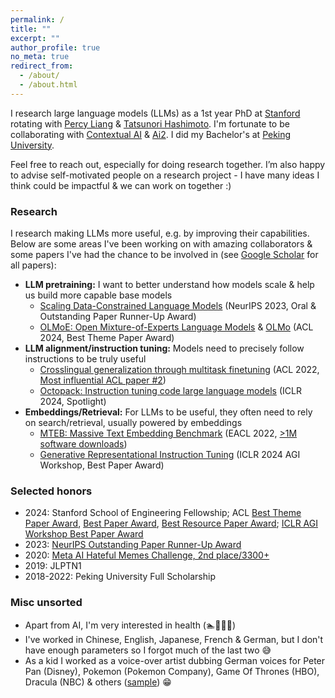 ```yaml
---
permalink: /
title: ""
excerpt: ""
author_profile: true
no_meta: true
redirect_from: 
  - /about/
  - /about.html
---
```


I research large language models (LLMs) as a 1st year PhD at [Stanford](https://www.stanford.edu/) rotating with [Percy Liang](https://cs.stanford.edu/~pliang/) & [Tatsunori Hashimoto](https://thashim.github.io/). I'm fortunate to be collaborating with [Contextual AI](https://contextual.ai/) & [Ai2](https://allenai.org/). I did my Bachelor's at [Peking University](https://english.pku.edu.cn/).

Feel free to reach out, especially for doing research together. I’m also happy to advise self-motivated people on a research project - I have many ideas I think could be impactful & we can work on together :)

### Research

I research making LLMs more useful, e.g. by improving their capabilities. Below are some areas I've been working on with amazing collaborators & some papers I've had the chance to be involved in (see [Google Scholar](https://scholar.google.com/citations?user=Me0IoRMAAAAJ&hl=en) for all papers):
- **LLM pretraining:** I want to better understand how models scale & help us build more capable base models
  - [Scaling Data-Constrained Language Models](https://arxiv.org/abs/2305.16264) (NeurIPS 2023, Oral & Outstanding Paper Runner-Up Award)
  - [OLMoE: Open Mixture-of-Experts Language Models](https://arxiv.org/abs/2409.02060) & [OLMo](https://arxiv.org/abs/2402.00838) (ACL 2024, Best Theme Paper Award)
- **LLM alignment/instruction tuning:** Models need to precisely follow instructions to be truly useful
  - [Crosslingual generalization through multitask finetuning](https://arxiv.org/abs/2211.01786) (ACL 2022, [Most influential ACL paper #2](https://www.paperdigest.org/2024/05/most-influential-acl-papers-2024-05/))
  - [Octopack: Instruction tuning code large language models](https://arxiv.org/abs/2308.07124) (ICLR 2024, Spotlight)
- **Embeddings/Retrieval:** For LLMs to be useful, they often need to rely on search/retrieval, usually powered by embeddings
  - [MTEB: Massive Text Embedding Benchmark](https://arxiv.org/abs/2210.07316) (EACL 2022, [>1M software downloads](https://www.pepy.tech/projects/mteb?versions=*))
  - [Generative Representational Instruction Tuning](https://arxiv.org/abs/2402.09906) (ICLR 2024 AGI Workshop, Best Paper Award)

### Selected honors

- 2024: Stanford School of Engineering Fellowship; ACL [Best Theme Paper Award](https://x.com/aclmeeting/status/1823664612677705762), [Best Paper Award](https://x.com/aclmeeting/status/1823664612207743110), [Best Resource Paper Award](https://x.com/aclmeeting/status/1823664612577051026); [ICLR AGI Workshop Best Paper Award](https://x.com/chrmanning/status/1789197942403813870)
- 2023: [NeurIPS Outstanding Paper Runner-Up Award](https://blog.neurips.cc/2023/12/11/announcing-the-neurips-2023-paper-awards/)
- 2020: [Meta AI Hateful Memes Challenge, 2nd place/3300+](https://ai.meta.com/blog/hateful-memes-challenge-winners/)
- 2019: JLPTN1
- 2018-2022: Peking University Full Scholarship

### Misc unsorted

- Apart from AI, I'm very interested in health (🏊🎾🏃🌸)
- I've worked in Chinese, English, Japanese, French & German, but I don't have enough parameters so I forgot much of the last two 😅
- As a kid I worked as a voice-over artist dubbing German voices for Peter Pan (Disney), Pokemon (Pokemon Company), Game Of Thrones (HBO), Dracula (NBC) & others ([sample](https://www.audible.de/pd/Gortimer-Gibbon-Mein-Leben-in-der-Normal-Street-Die-komplette-1-Staffel-Hoerbuch/B01LY8AAZP?overrideBaseCountry=true&ipRedirectOverride=true&ref_pageloadid=not_applicable&pageLoadId=pCyLZcePVMNX3kCH&creativeId=292d6343-f11b-4bbe-a8a5-d4b7272abf61)) 😁

